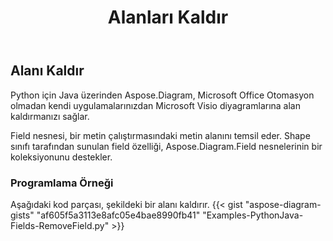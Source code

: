 ﻿---
title: Alanları Kaldır
type: docs
weight: 20
url: /tr/python-java/remove-fields/
description: Bu bölümde alanların nasıl kaldırılacağı açıklanmaktadır.
---
## **Alanı Kaldır**
 Python için Java üzerinden Aspose.Diagram, Microsoft Office Otomasyon olmadan kendi uygulamalarınızdan Microsoft Visio diyagramlarına alan kaldırmanızı sağlar.

Field nesnesi, bir metin çalıştırmasındaki metin alanını temsil eder. Shape sınıfı tarafından sunulan field özelliği, Aspose.Diagram.Field nesnelerinin bir koleksiyonunu destekler.

### **Programlama Örneği**
Aşağıdaki kod parçası, şekildeki bir alanı kaldırır.
{{< gist "aspose-diagram-gists" "af605f5a3113e8afc05e4bae8990fb41" "Examples-PythonJava-Fields-RemoveField.py" >}}

